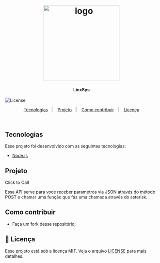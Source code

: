 <h1 align="center">
    <img alt="logo" title="#clicktocall" src=".github/logo.png" width="250px" />
</h1>

<h4 align="center">
   LinxSys
</h4>

  

  <img alt="License" src="https://img.shields.io/badge/license-MIT-brightgreen">
</p>

<p align="center">
  <a href="#-tecnologias">Tecnologias</a>&nbsp;&nbsp;&nbsp;|&nbsp;&nbsp;&nbsp;
  <a href="#-projeto">Projeto</a>&nbsp;&nbsp;&nbsp;|&nbsp;&nbsp;&nbsp;
  <a href="#-como-contribuir">Como contribuir</a>&nbsp;&nbsp;&nbsp;|&nbsp;&nbsp;&nbsp;
  <a href="#memo-licença">Licença</a>
</p>

<br>

## Tecnologias

Esse projeto foi desenvolvido com as seguintes tecnologias:

- [Node.js](https://nodejs.org/en/)

##  Projeto

Click to Call 

Essa API serve para voce receber parametros via JSON através do método POST e chamar uma função que faz uma chamada através do asterisk.


## Como contribuir

- Faça um fork desse repositório;

## :memo: Licença

Esse projeto está sob a licença MIT. Veja o arquivo [LICENSE](LICENSE.md) para mais detalhes.

